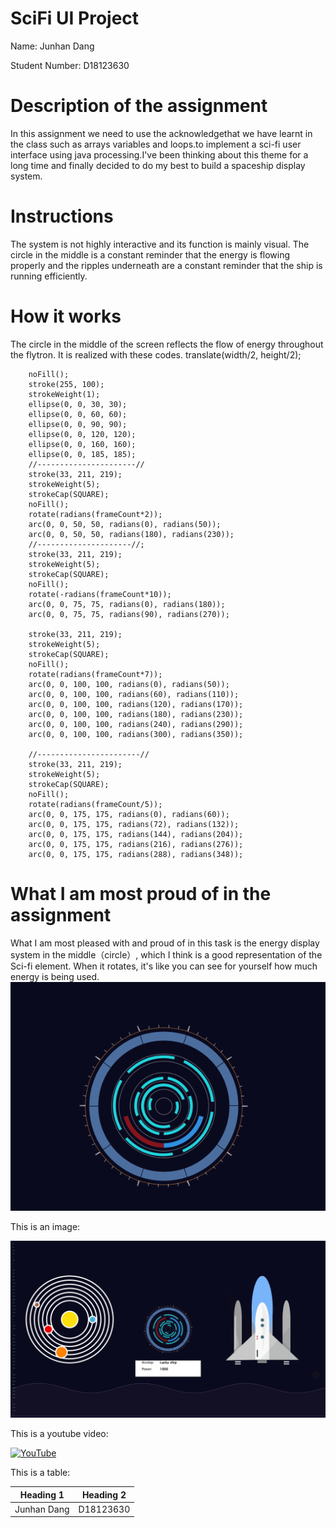 # SciFi UI Project

Name: Junhan Dang

Student Number: D18123630


# Description of the assignment
In this assignment we need to use the acknowledgethat  we have learnt in the class such as arrays variables and loops.to implement a sci-fi user interface using java processing.I've been thinking about this theme for a long time and finally decided to do my best to build a spaceship display system.

# Instructions
The system is not highly interactive and its function is mainly visual. The circle in the middle is a constant reminder that the energy is flowing properly and the ripples underneath are a constant reminder that the ship is running efficiently.

# How it works
The circle in the middle of the screen reflects the flow of energy throughout the flytron. It is realized with these codes.
     translate(width/2, height/2);
        

  
    
        noFill();
        stroke(255, 100);
        strokeWeight(1);
        ellipse(0, 0, 30, 30);
        ellipse(0, 0, 60, 60);
        ellipse(0, 0, 90, 90);
        ellipse(0, 0, 120, 120);
        ellipse(0, 0, 160, 160);
        ellipse(0, 0, 185, 185);
        //----------------------//
        stroke(33, 211, 219);
        strokeWeight(5);
        strokeCap(SQUARE);
        noFill();
        rotate(radians(frameCount*2));
        arc(0, 0, 50, 50, radians(0), radians(50));
        arc(0, 0, 50, 50, radians(180), radians(230));
        //---------------------//;
        stroke(33, 211, 219);
        strokeWeight(5);
        strokeCap(SQUARE);
        noFill();
        rotate(-radians(frameCount*10));
        arc(0, 0, 75, 75, radians(0), radians(180));
        arc(0, 0, 75, 75, radians(90), radians(270));
    
        stroke(33, 211, 219);
        strokeWeight(5);
        strokeCap(SQUARE);
        noFill();
        rotate(radians(frameCount*7));
        arc(0, 0, 100, 100, radians(0), radians(50));
        arc(0, 0, 100, 100, radians(60), radians(110));
        arc(0, 0, 100, 100, radians(120), radians(170));
        arc(0, 0, 100, 100, radians(180), radians(230));
        arc(0, 0, 100, 100, radians(240), radians(290));
        arc(0, 0, 100, 100, radians(300), radians(350));
    
        //-----------------------//
        stroke(33, 211, 219);
        strokeWeight(5);
        strokeCap(SQUARE);
        noFill();
        rotate(radians(frameCount/5));
        arc(0, 0, 175, 175, radians(0), radians(60));
        arc(0, 0, 175, 175, radians(72), radians(132));
        arc(0, 0, 175, 175, radians(144), radians(204));
        arc(0, 0, 175, 175, radians(216), radians(276));
        arc(0, 0, 175, 175, radians(288), radians(348));
# What I am most proud of in the assignment

What I am most pleased with and proud of in this task is the energy display system in the middle（circle）, which I think is a good representation of the Sci-fi element. When it rotates, it's like you can see for yourself how much energy is being used.
![An image](images/sada2.PNG)


This is an image:

![An image](images/123123123123123.PNG)


This is a youtube video:

[![YouTube](http://img.youtube.com/vi/J2kHSSFA4NU/0.jpg)](https://www.youtube.com/watch?v=J2kHSSFA4NU)

This is a table:

| Heading 1 | Heading 2 |
|-----------|-----------|
|Junhan Dang| D18123630|


